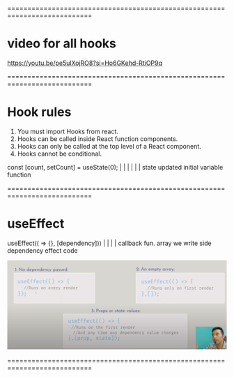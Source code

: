 ===========================================================================

# video for all hooks  

https://youtu.be/pe5ulXojRO8?si=Ho6GKehd-RtiOP9q

===========================================================================

# Hook rules 

1. You must import Hooks from react.
2. Hooks can be called inside React function components.
3. Hooks can only be called at the top level of a React component.
4. Hooks cannot be conditional. 


const [count, setCount] = useState(0);
        |        |            | 
        |        |            |
      state    updated      initial
    variable   function      
    
===========================================================================

# useEffect

useEffect(( => {}, [dependency])) 
            |           | 
            |           |
    callback fun.      array 
     we write side    dependency
     effect code      
     
![Use effect ](image.png)

===========================================================================
